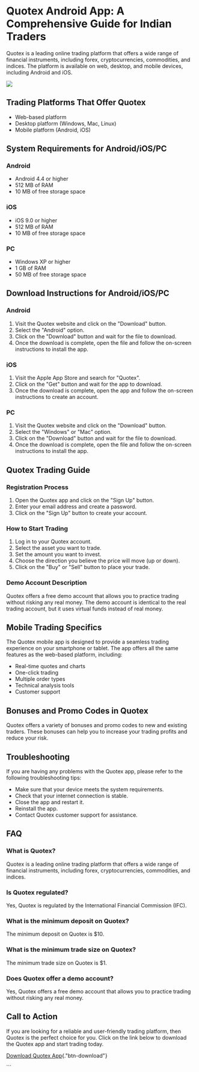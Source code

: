# Quotex Android App: A Comprehensive Guide for Indian Traders

Quotex is a leading online trading platform that offers a wide range of
financial instruments, including forex, cryptocurrencies, commodities,
and indices. The platform is available on web, desktop, and mobile
devices, including Android and iOS.

[![](https://static.quotex.io/files/5_en/300_250.jpg)](https://traff.sbs/brokerqxsignupf)

## Trading Platforms That Offer Quotex

-   Web-based platform
-   Desktop platform (Windows, Mac, Linux)
-   Mobile platform (Android, iOS)

## System Requirements for Android/iOS/PC

### Android

-   Android 4.4 or higher
-   512 MB of RAM
-   10 MB of free storage space

### iOS

-   iOS 9.0 or higher
-   512 MB of RAM
-   10 MB of free storage space

### PC

-   Windows XP or higher
-   1 GB of RAM
-   50 MB of free storage space

## Download Instructions for Android/iOS/PC

### Android

1.  Visit the Quotex website and click on the "Download" button.
2.  Select the "Android" option.
3.  Click on the "Download" button and wait for the file to
    download.
4.  Once the download is complete, open the file and follow the
    on-screen instructions to install the app.

### iOS

1.  Visit the Apple App Store and search for "Quotex".
2.  Click on the "Get" button and wait for the app to download.
3.  Once the download is complete, open the app and follow the on-screen
    instructions to create an account.

### PC

1.  Visit the Quotex website and click on the "Download" button.
2.  Select the "Windows" or "Mac" option.
3.  Click on the "Download" button and wait for the file to
    download.
4.  Once the download is complete, open the file and follow the
    on-screen instructions to install the app.

## Quotex Trading Guide

### Registration Process

1.  Open the Quotex app and click on the "Sign Up" button.
2.  Enter your email address and create a password.
3.  Click on the "Sign Up" button to create your account.

### How to Start Trading

1.  Log in to your Quotex account.
2.  Select the asset you want to trade.
3.  Set the amount you want to invest.
4.  Choose the direction you believe the price will move (up or down).
5.  Click on the "Buy" or "Sell" button to place your trade.

### Demo Account Description

Quotex offers a free demo account that allows you to practice trading
without risking any real money. The demo account is identical to the
real trading account, but it uses virtual funds instead of real money.

## Mobile Trading Specifics

The Quotex mobile app is designed to provide a seamless trading
experience on your smartphone or tablet. The app offers all the same
features as the web-based platform, including:

-   Real-time quotes and charts
-   One-click trading
-   Multiple order types
-   Technical analysis tools
-   Customer support

## Bonuses and Promo Codes in Quotex

Quotex offers a variety of bonuses and promo codes to new and existing
traders. These bonuses can help you to increase your trading profits and
reduce your risk.

## Troubleshooting

If you are having any problems with the Quotex app, please refer to the
following troubleshooting tips:

-   Make sure that your device meets the system requirements.
-   Check that your internet connection is stable.
-   Close the app and restart it.
-   Reinstall the app.
-   Contact Quotex customer support for assistance.

## FAQ

### What is Quotex?

Quotex is a leading online trading platform that offers a wide range of
financial instruments, including forex, cryptocurrencies, commodities,
and indices.

### Is Quotex regulated?

Yes, Quotex is regulated by the International Financial Commission
(IFC).

### What is the minimum deposit on Quotex?

The minimum deposit on Quotex is \$10.

### What is the minimum trade size on Quotex?

The minimum trade size on Quotex is \$1.

### Does Quotex offer a demo account?

Yes, Quotex offers a free demo account that allows you to practice
trading without risking any real money.

## Call to Action

If you are looking for a reliable and user-friendly trading platform,
then Quotex is the perfect choice for you. Click on the link below to
download the Quotex app and start trading today.

[Download Quotex
App](\%22https://traff.sbs/quotexonelink\%22){."btn-download"}

\`\`\`

